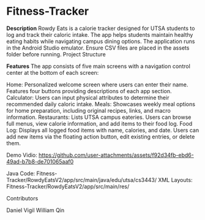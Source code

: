 # Fitness-Tracker
**Description**
Rowdy Eats is a calorie tracker designed for UTSA students to log and track their caloric intake. The app helps students maintain healthy eating habits while navigating campus dining options. The application runs in the Android Studio emulator. Ensure CSV files are placed in the assets folder before running.
Project Structure

**Features**
The app consists of five main screens with a navigation control center at the bottom of each screen:

Home: Personalized welcome screen where users can enter their name. Features four buttons providing descriptions of each app section.
Calculator: Users can input physical attributes to determine their recommended daily caloric intake.
Meals: Showcases weekly meal options for home preparation, including original recipes, links, and macro information.
Restaurants: Lists UTSA campus eateries. Users can browse full menus, view calorie information, and add items to their food log.
Food Log: Displays all logged food items with name, calories, and date. Users can add new items via the floating action button, edit existing entries, or delete them.

Demo Vidio: https://github.com/user-attachments/assets/f92d34fb-ebd6-49ad-b7b8-de701065aaf0

Java Code: Fitness-Tracker/RowdyEatsV2/app/src/main/java/edu/utsa/cs3443/
XML Layouts: Fitness-Tracker/RowdyEatsV2/app/src/main/res/

Contributors

Daniel Vigil
William Qin
